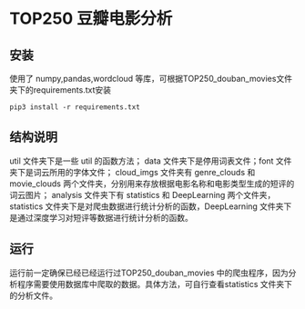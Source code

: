 # TOP250 豆瓣电影分析

## 安装

使用了 numpy,pandas,wordcloud 等库，可根据TOP250_douban_movies文件夹下的requirements.txt安装

```shell
pip3 install -r requirements.txt
```

## 结构说明

util 文件夹下是一些 util 的函数方法；
data 文件夹下是停用词表文件；font 文件夹下是词云所用的字体文件；
cloud_imgs 文件夹有 genre_clouds 和 movie_clouds 两个文件夹，分别用来存放根据电影名称和电影类型生成的短评的词云图片；
analysis 文件夹下有 statistics 和 DeepLearning 两个文件夹，statistics 文件夹下是对爬虫数据进行统计分析的函数，DeepLearning 文件夹下是通过深度学习对短评等数据进行统计分析的函数。

## 运行

运行前一定确保已经已经运行过TOP250_douban_movies 中的爬虫程序，因为分析程序需要使用数据库中爬取的数据。具体方法，可自行查看statistics 文件夹下的分析文件。